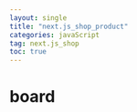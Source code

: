 ```yaml
---
layout: single
title: "next.js_shop_product"
categories: javaScript
tag: next.js_shop
toc: true
---
```


# board



